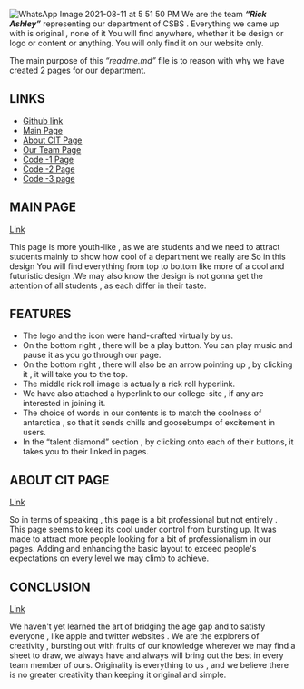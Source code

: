 
![WhatsApp Image 2021-08-11 at 5 51 50 PM](https://user-images.githubusercontent.com/72182858/130989711-99f819bc-21cf-4239-9b50-6fc6f151a2b0.jpeg)
We are the team ***“Rick Ashley”***  representing our department of CSBS . Everything we came up with is original , none of it You will find anywhere, whether it be design or logo or content or anything. You will only find it on our website only.

The main purpose of this *“readme.md”* file is to reason with why we have created 2 pages for our department.

## LINKS

 - [Github link](https://github.com/Vid-27/Web-Portal-CSBS)
 - [Main Page](https://vid-27.github.io/Web-Portal-CSBS/)
 - [About CIT Page](https://github.com/Vid-27/legendary-advisors)
 - [Our Team Page](https://vid-27.github.io/Rick-Ashley/)
 - [Code -1 Page](https://github.com/Vid-27/Web-Portal-CSBS)
 - [Code -2 Page](#)
 - [Code -3 page](https://github.com/Vid-27/Rick-Ashley)

## MAIN PAGE
[Link](#)

This page is more youth-like , as we are students and we need to attract students mainly to show how cool of a department we really are.So in this design You will find everything from top to bottom like more of a cool and futuristic design .We may also know the design is not gonna get the attention of all students , as each differ in their taste.

## FEATURES

- The logo and the icon were hand-crafted virtually by us.
- On the bottom right , there will be a play button. You can play music and pause it as you go through our page. 
- On the bottom right , there will also be an arrow pointing up , by clicking it , it will take you to the top.
- The middle rick roll image is actually a rick roll hyperlink.
- We have also attached a hyperlink to our college-site , if any are interested in joining it.
- The choice of words in our contents is to match the coolness of antarctica , so that it sends chills and goosebumps of excitement in users.
- In the “talent diamond” section , by clicking onto each of their buttons, it takes you to their linked.in pages.

## ABOUT CIT PAGE

[Link](#)

So in terms of speaking , this page is a bit professional but not entirely . This page seems to keep its cool under control from bursting up. It was made to attract more people looking for a bit of professionalism in our pages.
Adding and enhancing the basic layout to exceed people's expectations on every level we may climb to achieve.

## CONCLUSION

[Link](#)

We haven't yet learned the art of bridging the age gap and to satisfy everyone , like apple and twitter websites . 
We are the explorers of creativity , bursting out with fruits of our knowledge wherever we may find a sheet to draw, we always have and always will bring out the best in every team member of ours. 
Originality is everything to us , and we believe there is no greater creativity than keeping it original and simple.


